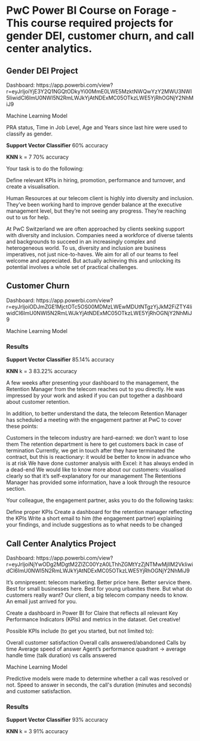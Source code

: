 <h1>PwC Power BI Course on Forage - This course required projects for gender DEI, customer churn, and call center analytics.</h1>

<h2>Gender DEI Project</h2>
Dashboard: https://app.powerbi.com/view?r=eyJrIjoiYjE3Y2Q1NGQtODkyYi00MmE0LWE5MzktNWQwYzY2MWU3NWI5IiwidCI6ImU0NWI5N2RmLWJkYjAtNDExMC05OTkzLWE5YjRhOGNjY2NhMiJ9

Machine Learning Model 

PRA status, Time in Job Level, Age and Years since last hire were used to classify as gender. 

<b>Support Vector Classifier</b>
60% accuracy

<b>KNN</b> 
k = 7
70% accuracy 


Your task is to do the following:

Define relevant KPIs in hiring, promotion, performance and turnover, and create a visualisation.

Human Resources at our telecom client is highly into diversity and inclusion. They’ve been working hard to improve gender balance at the executive management level, but they’re not seeing any progress. They’re reaching out to us for help.

At PwC Switzerland we are often approached by clients seeking support with diversity and inclusion. Companies need a workforce of diverse talents and backgrounds to succeed in an increasingly complex and heterogeneous world. To us, diversity and inclusion are business imperatives, not just nice-to-haves. We aim for all of our teams to feel welcome and appreciated. But actually achieving this and unlocking its potential involves a whole set of practical challenges.


<h2>Customer Churn</h2>
Dashboard: https://app.powerbi.com/view?r=eyJrIjoiODJmZGE1MjctOTc5OS00MDMzLWEwMDUtNTgzYjJkM2FiZTY4IiwidCI6ImU0NWI5N2RmLWJkYjAtNDExMC05OTkzLWE5YjRhOGNjY2NhMiJ9

Machine Learning Model 

<h3>Results</h3>

<b> Support Vector Classifier</b>
85.14% accuracy 

<b>KNN</b>
k = 3
83.22% accuracy 


A few weeks after presenting your dashboard to the management, the Retention Manager from the telecom reaches out to you directly. He was impressed by your work and asked if you can put together a dashboard about customer retention.

In addition, to better understand the data, the telecom Retention Manager has scheduled a meeting with the engagement partner at PwC to cover these points:

Customers in the telecom industry are hard-earned: we don’t want to lose them
The retention department is here to get customers back in case of termination 
Currently, we get in touch after they have terminated the contract, but this is reactionary: it would be better to know in advance who is at risk 
We  have done customer analysis with Excel: it has always ended in a dead-end
We would like to know more about our customers: visualised clearly so that it’s self-explanatory for our management
The Retentions Manager has provided some information, have a look through the resource section.

Your colleague, the engagement partner, asks you to do the following tasks:

Define proper KPIs
Create a dashboard for the retention manager reflecting the KPIs
Write a short email to him (the engagement partner) explaining your findings, and include suggestions as to what needs to be changed


<h2>Call Center Analytics Project</h2>
Dashboard: https://app.powerbi.com/view?r=eyJrIjoiNjYwODg2MDgtM2ZlZC00YzA0LThhZGMtYzZjNTMwMjllM2VkIiwidCI6ImU0NWI5N2RmLWJkYjAtNDExMC05OTkzLWE5YjRhOGNjY2NhMiJ9

It’s omnipresent: telecom marketing. Better price here. Better service there. Best for small businesses here. Best for young urbanites there. But what do customers really want? Our client, a big telecom company needs to know. An email just arrived for you. 

Create a dashboard in Power BI for Claire that reflects all relevant Key Performance Indicators (KPIs) and metrics in the dataset. Get creative! 

Possible KPIs include (to get you started, but not limited to):

Overall customer satisfaction
Overall calls answered/abandoned
Calls by time
Average speed of answer
Agent’s performance quadrant -> average handle time (talk duration) vs calls answered

Machine Learning Model

Predictive models were made to determine whether a call was resolved or not. Speed to answer in seconds, the call's duration (minutes and seconds) and customer satisfaction. 

<h3>Results</h3>

<b>Support Vector Classifier</b>
93% accuracy

<b>KNN</b> 
k = 3
91% accuracy 
